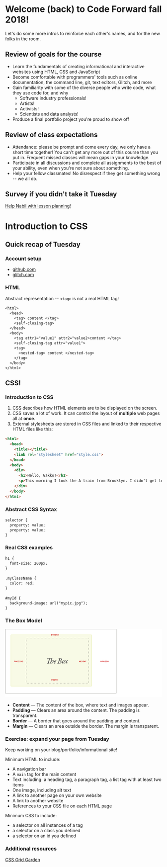 # Welcome (back) to Code Forward fall 2018!
Let's do some more intros to reinforce each other's names, and for the new folks in the room.

## Review of goals for the course
- Learn the fundamentals of creating informational and interactive websites using HTML, CSS and JavaScript
- Become comfortable with programmers' tools such as online documentation, the command line, git, text editors, Glitch, and more
- Gain familiarity with some of the diverse people who write code, what they use code for, and why
  - Software industry professionals!
  - Artists!
  - Activists!
  - Scientists and data analysts!
- Produce a final portfolio project you're proud to show off

## Review of class expectations
- Attendance: please be prompt and come every day, we only have a short time together! You can't get any more out of this course than you put in. Frequent missed classes will mean gaps in your knowledge.
- Participate in all discussions and complete all assignments to the best of your ability, even when you're not sure about something.
- Help your fellow classmates! No disrespect if they get something wrong -- we all do.

## Survey if you didn't take it Tuesday
[Help Nabil with lesson planning!](https://docs.google.com/forms/d/e/1FAIpQLSde01dLh0cFII7EFCU_cAjMxHzFKJHuIJn5NAFb5-ej4lE8qw/viewform)


# Introduction to CSS
## Quick recap of Tuesday
### Account setup
- [github.com](https://github.com)
- [glitch.com](https://glitch.com)

### HTML
Abstract representation -- `<tag>` is not a real HTML tag!

```
<html>
  <head>
    <tag> content </tag>
    <self-closing-tag>
  </head>
  <body>
    <tag attr1="value1" attr2="value2>content </tag>
    <self-closing-tag attr="value1">
    <tag>
      <nested-tag> content </nested-tag>
    </tag>
  </body>
</html>
```
## CSS!
### Introduction to CSS
1. CSS describes how HTML elements are to be displayed on the screen.
2. CSS saves a lot of work. It can control the layout of **multiple** web pages all at **once**.
3. External stylesheets are stored in CSS files and linked to their respective HTML files like this:

```HTML
<html>
  <head>
    <title></title>
    <link rel="stylesheet" href="style.css">
  </head>
  <body>
    <div>
      <h1>Hello, Gakko!</h1>
      <p>This morning I took the A train from Brooklyn. I didn't get to sit down smh. But I saw a boy with a drum. He looked like he was on his way to marching band practice.</p>
    </div>
  </body>
</html>
```

### Abstract CSS Syntax
```
selector {
  property: value;
  property: value;
}
```

### Real CSS examples
```
h1 {
  font-size: 200px;
}

.myClassName {
  color: red;
}

#myId {
  background-image: url("mypic.jpg");
}
```

### The Box Model
![Every HTML element lives in a box like this.](media/thebox.png)

- **Content** — The content of the box, where text and images appear.
- **Padding** — Clears an area around the content. The padding is transparent.
- **Border** — A border that goes around the padding and content.
- **Margin** —  Clears an area outside the border. The margin is transparent.


### Exercise: expand your page from Tuesday
Keep working on your blog/portfolio/informational site!

Minimum HTML to include:
- A navigation bar
- A `main` tag for the main content
- Text including: a heading tag, a paragraph tag, a list tag with at least two items
- One image, including alt text
- A link to another page on your own website
- A link to another website
- References to your CSS file on each HTML page

Minimum CSS to include:
- a selector on all instances of a tag
- a selector on a class you defined
- a selector on an id you defined

### Additional resources
[CSS Grid Garden](http://cssgridgarden.com/)
